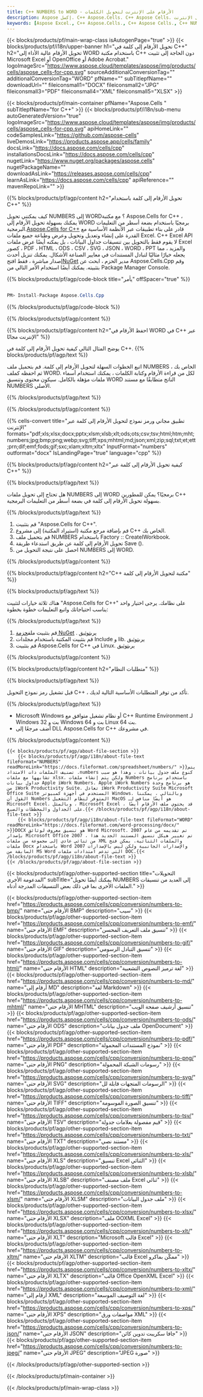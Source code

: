 ```yaml
---
title: C++ NUMBERS to WORD - الأرقام على الإنترنت لتحويل الكلمات
description: Aspose إكسل. C++ Aspose.Cells. C++ Aspose Cells. مجاني على الإنترنت C++ تحويل الأرقام إلى WORD saveformat. C++ أرقام بتنسيق WORD. احفظ الأرقام في WORD C++.
keywords: [Aspose Excel., C++ Aspose.Cells., C++ Aspose Cells., C++ NUMBERS to WORD saveformat., Free Online NUMBERS to WORD C++., C++ Convert NUMBERS to WORD]
---
```

{{< blocks/products/pf/main-wrap-class isAutogenPage="true" >}}
{{< blocks/products/pf/i18n/upper-banner h1="تحويل الأرقام إلى كلمة في C++" h2="تحويل الأرقام عالية الأداء إلى WORD باستخدام مكتبة C++ دون الحاجة إلى تثبيت Microsoft Excel أو OpenOffice أو Adobe Acrobat." logoImageSrc="https://www.aspose.cloud/templates/aspose/img/products/cells/aspose_cells-for-cpp.svg" sourceAdditionalConversionTag="" additionalConversionTag="WORD" pfName="" subTitlepfName="" downloadUrl="" fileiconsmall1="DOCX" fileiconsmall2="JPG" fileiconsmall3="PDF" fileiconsmall4="XML" fileiconsmall5="XLSX" >}}

{{< blocks/products/pf/main-container pfName="Aspose.Cells " subTitlepfName="for C++" >}}
{{< blocks/products/pf/i18n/sub-menu autoGeneratedVersion="true" logoImageSrc="https://www.aspose.cloud/templates/aspose/img/products/cells/aspose_cells-for-cpp.svg" apiHomeLink="" codeSamplesLink="https://github.com/aspose-cells" liveDemosLink="https://products.aspose.app/cells/family" docsLink="https://docs.aspose.com/cells/cpp" installationsDocsLink="https://docs.aspose.com/cells/cpp" nugetLink="https://www.nuget.org/packages/aspose.cells" nugetPackageName="" downloadAsLink="https://releases.aspose.com/cells/cpp" learnAsLink="https://docs.aspose.com/cells/cpp" apiReference="" mavenRepoLink="" >}}


{{% blocks/products/pf/agp/content h2="تحويل الأرقام إلى كلمة باستخدام C++" %}}

كيف يمكنني تحويل NUMBERS إلى WORD؟ مع مكتبة Aspose.Cells for C++ ، يمكنك بسهولة تحويل الأرقام إلى WORD برمجيًا باستخدام بضعة أسطر من التعليمات البرمجية.[Aspose.Cells for C++](https://products.aspose.com/cells/cpp) قادر على بناء تطبيقات عبر الأنظمة الأساسية مع القدرة على إنشاء وتعديل وتحويل وعرض وطباعة جميع ملفات Excel. C++ Excel API لا يقوم فقط بالتحويل بين تنسيقات جداول البيانات ، بل يمكنه أيضًا عرض ملفات Excel كصور ، PDF ، HTML ، ODS ، CSV ، SVG ، JSON ، WORD ، PPT والمزيد ، مما يجعله خيارًا مثاليًا لتبادل المستندات في معايير الصناعة الأشكال. يمكنك تنزيل أحدث إصدار مباشرة ، فقط افتح[NuGet](https://www.nuget.org/packages/Aspose.Cells.Cpp/) مدير الحزم ، ابحث عن Aspose.Cells.Cpp وقم بتثبيته. يمكنك أيضًا استخدام الأمر التالي من Package Manager Console.

{{% blocks/products/pf/agp/code-block title="يأمر" offSpacer="true" %}}

```cs

PM> Install-Package Aspose.Cells.Cpp

```

{{% /blocks/products/pf/agp/code-block %}}

{{% /blocks/products/pf/agp/content %}}

{{% blocks/products/pf/agp/content h2="احفظ الأرقام في WORD في C++ عبر الإنترنت مجانًا" %}}

يوضح المثال التالي كيفية تحويل الأرقام إلى كلمة في C++.
{{% blocks/products/pf/agp/text %}}

اتبع الخطوات السهلة لتحويل الأرقام إلى كلمة. قم بتحميل ملف NUMBERS الخاص بك ، ثم احفظه كملف WORD. لكل من قراءة الأرقام وكتابة الكلمات ، يمكنك استخدام أسماء ملفات مؤهلة بالكامل. سيكون محتوى وتنسيق WORD الناتج متطابقًا مع مستند NUMBERS الأصلي.

{{% /blocks/products/pf/agp/text %}}

{{% /blocks/products/pf/agp/content %}}

{{% cells-convert title="تطبيق مجاني ورمز نموذج لتحويل الأرقام إلى كلمة عبر الإنترنت" formats="pdf;xls;xlsx;docx;pptx;xlsm;xlsb;xlt;ods;ots;csv;tsv;html;htm;mht;numbers;jpg;bmp;png;webp;svg;tiff;xps;mhtml;md;json;xml;zip;sql;txt;et;ett;prn;dif;emf;fods;gif;sxc;xlam;xltm;xltx" InputFormat="numbers" outformat="docx" IsLandingPage="true" language="cpp" %}}

{{% blocks/products/pf/agp/content h2="كيفية تحويل الأرقام إلى كلمة عبر C++" %}}

{{% blocks/products/pf/agp/text %}}

هل تحتاج إلى تحويل ملفات NUMBERS إلى WORD برمجيًا؟ يمكن للمطورين C++ بسهولة تحويل الأرقام إلى كلمة في بضعة أسطر من التعليمات البرمجية.

{{% /blocks/products/pf/agp/text %}}

1.  قم بتثبيت "Aspose.Cells for C++".
1.  قم بإضافة مرجع مكتبة (استيراد المكتبة) إلى مشروع C++ الخاص بك.
1.  قم بتحميل ملف NUMBERS باستخدام Factory :: CreateIWorkbook.
1.  تحويل الأرقام إلى كلمة عن طريق استدعاء طريقة Save ().
1.  احصل على نتيجة التحويل من NUMBERS إلى WORD.

{{% /blocks/products/pf/agp/content %}}

{{% blocks/products/pf/agp/content h2="C++ مكتبة لتحويل الأرقام إلى كلمة" %}}

{{% blocks/products/pf/agp/text %}}

هناك ثلاثة خيارات لتثبيت "Aspose.Cells for C++" على نظامك. يرجى اختيار واحد يناسب احتياجاتك واتبع التعليمات خطوة بخطوة:

{{% /blocks/products/pf/agp/text %}}

1.  قم بتثبيت ملف[حزمة NuGet](https://www.nuget.org/packages/Aspose.Cells.Cpp/) . يرى[توثيق](https://docs.aspose.com/cells/cpp/installation/#using-nuget-package-manager)
1.  قم بتثبيت المكتبة باستخدام مجلدات Include و lib. يرى[توثيق](https://docs.aspose.com/cells/cpp/installation/#using-include-and-lib-folders)
1.  قم بتثبيت Aspose.Cells for C++ في Linux. يرى[توثيق](https://docs.aspose.com/cells/cpp/installation/#installing-asposecells-for-c-in-linux)

{{% /blocks/products/pf/agp/content %}}

{{% blocks/products/pf/agp/content h2="متطلبات النظام" %}}

{{% blocks/products/pf/agp/text %}}

 قبل تشغيل رمز نموذج التحويل C++ ، تأكد من توفر المتطلبات الأساسية التالية لديك.

{{% /blocks/products/pf/agp/text %}}

- Microsoft Windows أو نظام تشغيل متوافق مع C++ Runtime Environment لـ Windows 32 بت و Windows 64 بت و Linux 64 بت.
- أضف مرجعًا إلى DLL Aspose.Cells for C++ في مشروعك.

{{% /blocks/products/pf/agp/content %}}

<!-- aboutfile Starts -->
    {{< blocks/products/pf/agp/about-file-section >}}
        {{< blocks/products/pf/agp/i18n/about-file-text fileFormat="NUMBERS" readMoreLink="https://docs.fileformat.com/spreadsheet/numbers/" >}}يتم تصنيف الملفات ذات الامتداد .numbers كنوع ملف جدول بيانات ، وهذا هو سبب تشابهها مع ملفات xlsx. ولكن يتم إنشاء ملفات Numbers باستخدام برنامج جداول بيانات Apple iWork Numbers. Apple iWork Numbers هو برنامج وحدة من iWork Productivity Suite. تعادل iWork Productivity Suite Microsoft Office Suite المستخدم في أجهزة كمبيوتر Windows. وبالتالي ، يمكننا القول أن Numbers المتوفر لنظام التشغيل MacOS هو أيضًا منافس لـ Microsoft Excel. وبالمثل ، Microsoft Excel ، قد يحتوي ملف الأرقام أيضًا على الجداول والمخططات والصيغ.{{< /blocks/products/pf/agp/i18n/about-file-text >}}
        {{< blocks/products/pf/agp/i18n/about-file-text fileFormat="WORD" readMoreLink="https://docs.fileformat.com/word-processing/docx/" >}}DOCX هو تنسيق معروف لوثائق Word Microsoft. تم تقديمه من عام 2007 بإصدار Microsoft Office 2007 ، تم تغيير هيكل تنسيق المستند الجديد هذا من ثنائي عادي إلى مجموعة من ملفات XML والملفات الثنائية. يمكن فتح ملفات Docx باستخدام Word 2007 والإصدارات الجانبية ولكن ليس بالإصدارات السابقة من MS Word التي تدعم امتدادات ملفات DOC.{{< /blocks/products/pf/agp/i18n/about-file-text >}}
    {{< /blocks/products/pf/agp/about-file-section >}}
<!-- aboutfile Ends -->

{{< blocks/products/pf/agp/other-supported-section title="التحويلات المدعومة الأخرى" subTitle="يمكنك أيضًا تحويل NUMBERS إلى العديد من تنسيقات الملفات الأخرى بما في ذلك بعض التنسيقات المدرجة أدناه." >}}

{{< blocks/products/pf/agp/other-supported-section-item href="https://products.aspose.com/cells/cpp/conversion/numbers-to-bmp/" name="الأرقام حتى BMP" description="سيب" >}}
{{< blocks/products/pf/agp/other-supported-section-item href="https://products.aspose.com/cells/cpp/conversion/numbers-to-emf/" name="الأرقام حتى EMF" description="تنسيق ملف التعريف المحسن" >}}
{{< blocks/products/pf/agp/other-supported-section-item href="https://products.aspose.com/cells/cpp/conversion/numbers-to-gif/" name="الأرقام حتى GIF" description="تنسيق التبادل الرسومي" >}}
{{< blocks/products/pf/agp/other-supported-section-item href="https://products.aspose.com/cells/cpp/conversion/numbers-to-html/" name="الأرقام حتى HTML" description="لغة ترميز النصوص التشعبية" >}}
{{< blocks/products/pf/agp/other-supported-section-item href="https://products.aspose.com/cells/cpp/conversion/numbers-to-md/" name="أرقام إلى MD" description="لغة Markdown" >}}
{{< blocks/products/pf/agp/other-supported-section-item href="https://products.aspose.com/cells/cpp/conversion/numbers-to-mhtml/" name="الأرقام حتى MHTML" description="تنسيق أرشيف صفحة الويب" >}}
{{< blocks/products/pf/agp/other-supported-section-item href="https://products.aspose.com/cells/cpp/conversion/numbers-to-ods/" name="الأرقام حتى ODS" description="ملف جدول بيانات OpenDocument" >}}
{{< blocks/products/pf/agp/other-supported-section-item href="https://products.aspose.com/cells/cpp/conversion/numbers-to-pdf/" name="الأرقام حتى PDF" description="نموذج المستندات المحمولة" >}}
{{< blocks/products/pf/agp/other-supported-section-item href="https://products.aspose.com/cells/cpp/conversion/numbers-to-png/" name="الأرقام حتى PNG" description="رسومات الشبكة المحمولة" >}}
{{< blocks/products/pf/agp/other-supported-section-item href="https://products.aspose.com/cells/cpp/conversion/numbers-to-svg/" name="الأرقام حتى SVG" description="الرسومات المتجهات قابلة لل" >}}
{{< blocks/products/pf/agp/other-supported-section-item href="https://products.aspose.com/cells/cpp/conversion/numbers-to-tiff/" name="الأرقام حتى TIFF" description="تنسيق الصورة الموسومة" >}}
{{< blocks/products/pf/agp/other-supported-section-item href="https://products.aspose.com/cells/cpp/conversion/numbers-to-tsv/" name="الأرقام حتى TSV" description="قيم مفصولة بعلامات جدولة" >}}
{{< blocks/products/pf/agp/other-supported-section-item href="https://products.aspose.com/cells/cpp/conversion/numbers-to-txt/" name="الأرقام حتى TXT" description="مستند نصي" >}}
{{< blocks/products/pf/agp/other-supported-section-item href="https://products.aspose.com/cells/cpp/conversion/numbers-to-xls/" name="الأرقام حتى XLS" description="تنسيق Excel الثنائي" >}}
{{< blocks/products/pf/agp/other-supported-section-item href="https://products.aspose.com/cells/cpp/conversion/numbers-to-xlsb/" name="الأرقام حتى XLSB" description="ملف مصنف Excel ثنائي" >}}
{{< blocks/products/pf/agp/other-supported-section-item href="https://products.aspose.com/cells/cpp/conversion/numbers-to-xlsm/" name="الأرقام حتى XLSM" description="ملف جدول البيانات" >}}
{{< blocks/products/pf/agp/other-supported-section-item href="https://products.aspose.com/cells/cpp/conversion/numbers-to-xlsx/" name="الأرقام حتى XLSX" description="ملف OOXML Excel" >}}
{{< blocks/products/pf/agp/other-supported-section-item href="https://products.aspose.com/cells/cpp/conversion/numbers-to-xlt/" name="الأرقام حتى XLT" description="Microsoft قالب Excel" >}}
{{< blocks/products/pf/agp/other-supported-section-item href="https://products.aspose.com/cells/cpp/conversion/numbers-to-xltm/" name="الأرقام حتى XLTM" description="قالب Excel ممكّن بماكرو" >}}
{{< blocks/products/pf/agp/other-supported-section-item href="https://products.aspose.com/cells/cpp/conversion/numbers-to-xltx/" name="الأرقام حتى XLTX" description="قالب Office OpenXML Excel" >}}
{{< blocks/products/pf/agp/other-supported-section-item href="https://products.aspose.com/cells/cpp/conversion/numbers-to-xml/" name="أرقام إلى XML" description="لغة التوصيف الموسعة" >}}
{{< blocks/products/pf/agp/other-supported-section-item href="https://products.aspose.com/cells/cpp/conversion/numbers-to-xps/" name="الأرقام حتى XPS" description="مواصفات ورق XML" >}}
{{< blocks/products/pf/agp/other-supported-section-item href="https://products.aspose.com/cells/cpp/conversion/numbers-to-json/" name="الأرقام حتى JSON" description="جافا سكريبت تدوين كائن" >}}
{{< blocks/products/pf/agp/other-supported-section-item href="https://products.aspose.com/cells/cpp/conversion/numbers-to-jpeg/" name="الأرقام حتى JPEG" description="JPEG صورة" >}}

{{< /blocks/products/pf/agp/other-supported-section >}}

{{< /blocks/products/pf/main-container >}}
    
{{< /blocks/products/pf/main-wrap-class >}}
